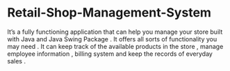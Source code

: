 # Retail-Shop-Management-System

It’s a fully functioning  application that can help you manage your store built with Java and Java Swing Package .
It offers  all sorts of functionality you may need . It can keep track of the available products in the store , manage  employee information  ,
billing system and keep the records of everyday sales . 
